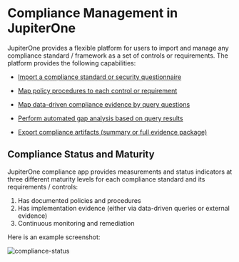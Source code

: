 # Compliance Management in JupiterOne

JupiterOne provides a flexible platform for users to import and manage any
compliance standard / framework as a set of controls or requirements. The
platform provides the following capabilities:

- [Import a compliance standard or security questionnaire][1]

- [Map policy procedures to each control or requirement][2]

- [Map data-driven compliance evidence by query questions][3]

- [Perform automated gap analysis based on query results][4]

- [Export compliance artifacts (summary or full evidence package)][5]

[1]: ../compliance/compliance-import.md
[2]: ../compliance/compliance-mapping-policies.md
[3]: ../compliance/compliance-mapping-evidence.md
[4]: ../compliance/compliance-gap-analysis.md
[5]: ../compliance/compliance-export.md

## Compliance Status and Maturity

JupiterOne compliance app provides measurements and status indicators at three
different maturity levels for each compliance standard and its requirements /
controls:

1. Has documented policies and procedures
2. Has implementation evidence (either via data-driven queries or external evidence)
3. Continuous monitoring and remediation

Here is an example screenshot:

![compliance-status](../../assets/compliance-summary-status-bars.png)
